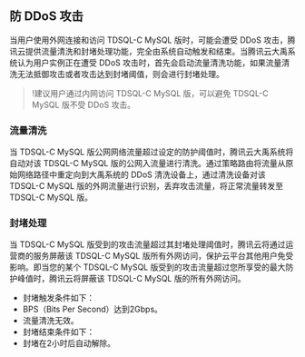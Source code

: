 ## 防 DDoS 攻击
当用户使用外网连接和访问 TDSQL-C MySQL 版时，可能会遭受 DDoS 攻击，腾讯云提供流量清洗和封堵处理功能，完全由系统自动触发和结束。当腾讯云大禹系统认为用户实例正在遭受 DDoS 攻击时，首先会启动流量清洗功能，如果流量清洗无法抵御攻击或者攻击达到封堵阈值，则会进行封堵处理。
>!建议用户通过内网访问 TDSQL-C MySQL 版，可以避免 TDSQL-C MySQL 版不受 DDoS 攻击。

### 流量清洗
当 TDSQL-C MySQL 版公网网络流量超过设定的防护阈值时，腾讯云大禹系统将自动对该 TDSQL-C MySQL 版的公网入流量进行清洗。通过策略路由将流量从原始网络路径中重定向到大禹系统的 DDoS 清洗设备上，通过清洗设备对该 TDSQL-C MySQL 版的外网流量进行识别，丢弃攻击流量，将正常流量转发至 TDSQL-C MySQL 版。

### 封堵处理
当 TDSQL-C MySQL 版受到的攻击流量超过其封堵处理阈值时，腾讯云将通过运营商的服务屏蔽该 TDSQL-C MySQL 版所有外网访问，保护云平台其他用户免受影响。即当您的某个 TDSQL-C MySQL 版受到的攻击流量超过您所享受的最大防护峰值时，腾讯云将屏蔽该 TDSQL-C MySQL 版的所有外网访问。
- 封堵触发条件如下：
 - BPS（Bits Per Second）达到2Gbps。
 - 流量清洗无效。
- 封堵结束条件如下：
 - 封堵在2小时后自动解除。
